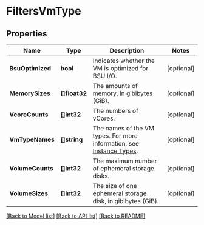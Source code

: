 # FiltersVmType

## Properties

Name | Type | Description | Notes
------------ | ------------- | ------------- | -------------
**BsuOptimized** | **bool** | Indicates whether the VM is optimized for BSU I/O. | [optional] 
**MemorySizes** | **[]float32** | The amounts of memory, in gibibytes (GiB). | [optional] 
**VcoreCounts** | **[]int32** | The numbers of vCores. | [optional] 
**VmTypeNames** | **[]string** | The names of the VM types. For more information, see [Instance Types](https://wiki.outscale.net/display/EN/Instance+Types). | [optional] 
**VolumeCounts** | **[]int32** | The maximum number of ephemeral storage disks. | [optional] 
**VolumeSizes** | **[]int32** | The size of one ephemeral storage disk, in gibibytes (GiB). | [optional] 

[[Back to Model list]](../README.md#documentation-for-models) [[Back to API list]](../README.md#documentation-for-api-endpoints) [[Back to README]](../README.md)



